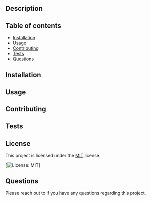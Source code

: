 #  

  ## Description  
   

  ## Table of contents
  - [Installation](#Installation)
  - [Usage](#usage)
  - [Contributing](#contributing)
  - [Tests](#tests)
  - [Questions](#questions)

  ## Installation
   

  ## Usage
   

  ## Contributing
  
 
  ## Tests
   

  ## License

This project is licensed under the [MIT](https://opensource.org/licenses/MIT) license.

[![License: MIT](https://img.shields.io/badge/license-MIT-blue)] 

  ## Questions  
  Please reach out to  if you have any questions regarding this project.

